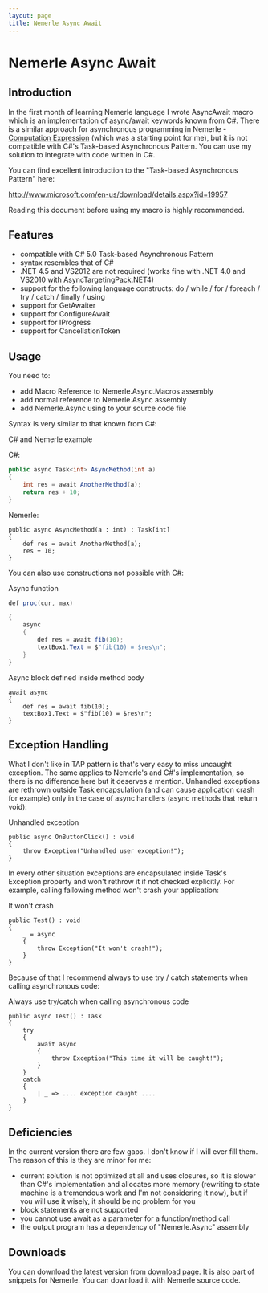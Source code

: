 ```yaml
---
layout: page
title: Nemerle Async Await
---
```


# Nemerle Async Await

## Introduction

In the first month of learning Nemerle language I wrote AsyncAwait macro which is an implementation of async/await keywords known from C#. There is a similar approach for asynchronous programming in Nemerle - [Computation Expression](https://github.com/rsdn/nemerle/wiki/Computation-Expression-macro) (which was a starting point for me), but it is not compatible with C#'s Task-based Asynchronous Pattern. You can use my solution to integrate with code written in C#.

You can find excellent introduction to the "Task-based Asynchronous Pattern" here:

http://www.microsoft.com/en-us/download/details.aspx?id=19957

Reading this document before using my macro is highly recommended.

## Features

- compatible with C# 5.0 Task-based Asynchronous Pattern
- syntax resembles that of C#
- .NET 4.5 and VS2012 are not required (works fine with .NET 4.0 and VS2010 with AsyncTargetingPack.NET4)
- support for the following language constructs: do / while / for / foreach / try / catch / finally / using
- support for GetAwaiter
- support for ConfigureAwait
- support for IProgress
- support for CancellationToken

## Usage

You need to:

- add Macro Reference to Nemerle.Async.Macros assembly
- add normal reference to Nemerle.Async assembly
- add Nemerle.Async using to your source code file

Syntax is very similar to that known from C#:

C# and Nemerle example

C#:

```csharp
public async Task<int> AsyncMethod(int a)
{
    int res = await AnotherMethod(a);
    return res + 10;
}
```

Nemerle:

```nemerle
public async AsyncMethod(a : int) : Task[int]
{
    def res = await AnotherMethod(a);
    res + 10;
}
```

You can also use constructions not possible with C#:

Async function

```csharp
def proc(cur, max)

{
    async
    {
        def res = await fib(10);
        textBox1.Text = $"fib(10) = $res\n";
    }
}
```

Async block defined inside method body

```nemerle
await async
{
    def res = await fib(10);
    textBox1.Text = $"fib(10) = $res\n";
}
```

## Exception Handling

What I don't like in TAP pattern is that's very easy to miss uncaught exception. The same applies to Nemerle's and C#'s implementation, so there is no difference here but it deserves a mention. Unhandled exceptions are rethrown outside Task encapsulation (and can cause application crash for example) only in the case of async handlers (async methods that return void):

Unhandled exception

```nemerle
public async OnButtonClick() : void
{
    throw Exception("Unhandled user exception!");
}
```

In every other situation exceptions are encapsulated inside Task's Exception property and won't rethrow it if not checked explicitly. For example, calling fallowing method won't crash your application:

It won't crash

```nemerle
public Test() : void
{
    _ = async
    {
        throw Exception("It won't crash!");
    }
}
```

Because of that I recommend always to use try / catch statements when calling asynchronous code:

Always use try/catch when calling asynchronous code

```nemerle
public async Test() : Task
{
    try
    {
        await async
        {
            throw Exception("This time it will be caught!");
        }
    }
    catch
    {
        | _ => .... exception caught ....
    }
}
```

## Deficiencies

In the current version there are few gaps. I don't know if I will ever fill them. The reason of this is they are minor for me:

- current solution is not optimized at all and uses closures, so it is slower than C#'s implementation and allocates more memory (rewriting to state machine is a tremendous work and I'm not considering it now), but if you will use it wisely, it should be no problem for you
- block statements are not supported
- you cannot use await as a parameter for a function/method call
- the output program has a dependency of "Nemerle.Async" assembly

## Downloads

You can download the latest version from [download page](https://sites.google.com/site/gibekm/downloads/nemerle/asyncawait). It is also part of snippets for Nemerle. You can download it with Nemerle source code.
